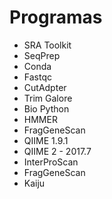 # Programas

* SRA Toolkit
* SeqPrep
* Conda
* Fastqc
* CutAdpter
* Trim Galore
* Bio Python
* HMMER
* FragGeneScan
* QIIME 1.9.1
* QIIME 2 - 2017.7
* InterProScan
* FragGeneScan
* Kaiju
